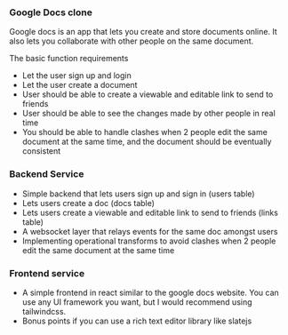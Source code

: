 
### Google Docs clone
Google docs is an app that lets you create and store documents online. It also lets you collaborate with other people on the same document.

The basic function requirements
- Let the user sign up and login
- Let the user create a document
- User should be able to create a viewable and editable link to send to friends
- User should be able to see the changes made by other people in real time
- You should be able to handle clashes when 2 people edit the same document at the same time, and the document should be eventually consistent

### Backend Service 
- Simple backend that lets users sign up and sign in (users table)
- Lets users create a doc (docs table)
- Lets users create a viewable and editable link to send to friends (links table)
- A websocket layer that relays events for the same doc amongst users
- Implementing operational transforms to avoid clashes when 2 people edit the same document at the same time

### Frontend service
- A simple frontend in react similar to the google docs website. You can use any UI framework you want, but I would recommend using tailwindcss.
- Bonus points if you can use a rich text editor library like slatejs
